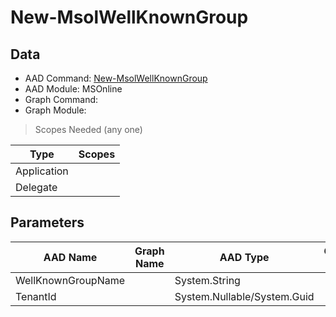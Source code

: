 # New-MsolWellKnownGroup

> 

## Data

+ AAD Command: [New-MsolWellKnownGroup](https://docs.microsoft.com/en-us/powershell/module/MSOnline/New-MsolWellKnownGroup)
+ AAD Module: MSOnline
+ Graph Command: []()
+ Graph Module: 

> Scopes Needed (any one)

|Type|Scopes|
|---|---|
|Application||
|Delegate||

## Parameters

|AAD Name|Graph Name|AAD Type|Graph Type|Infos|
|---|---|---|---|---|
|WellKnownGroupName||System.String|||
|TenantId||System.Nullable/System.Guid|||

